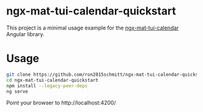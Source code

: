 # ngx-mat-tui-calendar-quickstart

This project is a minimal usage example for the [ngx-mat-tui-calendar](https://github.com/ron2015schmitt/ngx-mat-tui-calendar) Angular library.

# Usage

```bash
git clone https://github.com/ron2015schmitt/ngx-mat-tui-calendar-quickstart
cd ngx-mat-tui-calendar-quickstart
npm install --legacy-peer-deps
ng serve
```

Point your browser to http://localhost:4200/

